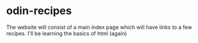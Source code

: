 # odin-recipes
The website will consist of a main index page which will have links to a few recipes.
I'll be learning the basics of html (again)